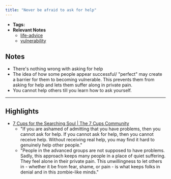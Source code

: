 ```yaml
---
title: "Never be afraid to ask for help"
---
```


- **Tags:** 
- **Relevant Notes**
	- [life-advice](moc/life-advice.md)
	- [vulnerability](notes/perdev/life-advice/vulnerability.md)

## Notes
 - There's nothing wrong with asking for help
 - The idea of how some people appear successful/ "perfect" may create a barrier for them to becoming vulnerable. This prevents them from asking for help and lets them suffer along in private pain.
 - You cannot help others till you learn how to ask yourself.

---

## Highlights
- [7 Cups for the Searching Soul | The 7 Cups Community](https://www.7cups.com/7cups-for-the-searching-soul/)
	- "If you are ashamed of admitting that you have problems, then you cannot ask for help. If you cannot ask for help, then you cannot receive help. Without receiving real help, you may find it hard to genuinely help other people."
	- "People in the advanced groups are not supposed to have problems. Sadly, this approach keeps many people in a place of quiet suffering. They feel alone in their private pain. This unwillingness to let others in - whether it be from fear, shame, or pain - is what keeps folks in denial and in this zombie-like minds."